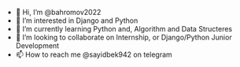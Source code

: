 - 👋 Hi, I’m @bahromov2022
- 👀 I’m interested in Django and Python
- 🌱 I’m currently learning Python and, Algorithm and Data Structeres
- 💞️ I’m looking to collaborate on Internship, or Django/Python Junior Development
- 📫 How to reach me @sayidbek942 on telegram

<!---
bahromov2022/bahromov2022 is a ✨ special ✨ repository because its `README.md` (this file) appears on your GitHub profile.
You can click the Preview link to take a look at your changes.
--->
